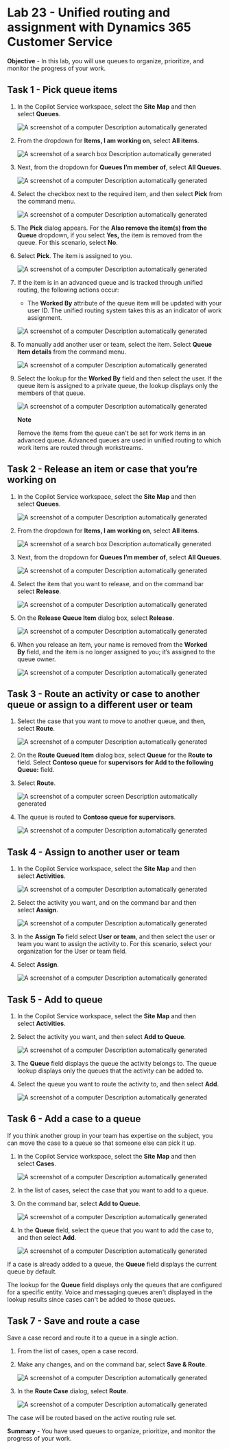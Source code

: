 # Lab 23 - Unified routing and assignment with Dynamics 365 Customer Service

**Objective** - In this lab, you will use queues to organize, prioritize, and monitor the progress of your work.

## Task 1 - Pick queue items

1.  In the Copilot Service workspace, select the **Site Map** and then
    select **Queues**.

    ![A screenshot of a computer Description automatically generated](./media/media23-new/image1.png)

2.  From the dropdown for **Items, I am working on**, select **All
    items**.

    ![A screenshot of a search box Description automatically generated](./media/media23-new/image2.png)

3.  Next, from the dropdown for **Queues I’m member of**, select **All
    Queues**.

    ![A screenshot of a computer Description automatically generated](./media/media23-new/image3.png)

4.  Select the checkbox next to the required item, and then
    select **Pick** from the command menu.

    ![A screenshot of a computer Description automatically generated](./media/media23-new/image4.png)

5.  The **Pick** dialog appears. For the **Also remove the item(s) from
    the Queue** dropdown, if you select **Yes,** the item is removed
    from the queue. For this scenario, select **No**.

6.  Select **Pick**. The item is assigned to you.

    ![A screenshot of a computer Description automatically generated](./media/media23-new/image5.png)

7.  If the item is in an advanced queue and is tracked through unified
    routing, the following actions occur:

    - The **Worked By** attribute of the queue item will be updated with
      your user ID. The unified routing system takes this as an
      indicator of work assignment.

    ![A screenshot of a computer Description automatically generated](./media/media23-new/image6.png)

8.  To manually add another user or team, select the item. Select
    **Queue Item details** from the command menu.

    ![A screenshot of a computer Description automatically generated](./media/media23-new/image7.png)

9.  Select the lookup for the **Worked By** field and then select the
    user. If the queue item is assigned to a private queue, the lookup
    displays only the members of that queue. 

    ![A screenshot of a computer Description automatically generated](./media/media23-new/image8.png)

    **Note**

    Remove the items from the queue can't be set for work items in an advanced queue. Advanced queues are used in unified routing to which work items are routed through workstreams.

## Task 2 - Release an item or case that you’re working on

1.  In the Copilot Service workspace, select the **Site Map** and then
    select **Queues**.

    ![A screenshot of a computer Description automatically generated](./media/media23-new/image1.png)

2.  From the dropdown for **Items, I am working on**, select **All
    items**.

    ![A screenshot of a search box Description automatically generated](./media/media23-new/image2.png)

3.  Next, from the dropdown for **Queues I’m member of**, select **All
    Queues**.

    ![A screenshot of a computer Description automatically generated](./media/media23-new/image3.png)

4.  Select the item that you want to release, and on the command bar
    select **Release**.

    ![A screenshot of a computer Description automatically generated](./media/media23-new/image9.png)

5.  On the **Release Queue Item** dialog box, select **Release**.

    ![A screenshot of a computer Description automatically generated](./media/media23-new/image10.png)

6.  When you release an item, your name is removed from the **Worked
    By** field, and the item is no longer assigned to you; it’s assigned
    to the queue owner.

    ![A screenshot of a computer Description automatically generated](./media/media23-new/image11.png)

## Task 3 - Route an activity or case to another queue or assign to a different user or team

1.  Select the case that you want to move to another queue, and then,
    select **Route**.

    ![A screenshot of a computer Description automatically generated](./media/media23-new/image12.png)

2.  On the **Route Queued Item** dialog box, select **Queue** for the
    **Route to** field. Select **Contoso queue** for **supervisors**
    **for Add to the following Queue:** field.

3.  Select **Route**.

    ![A screenshot of a computer screen Description automatically generated](./media/media23-new/image13.png)

4.  The queue is routed to **Contoso queue for supervisors**.

    ![A screenshot of a computer Description automatically generated](./media/media23-new/image14.png)

## Task 4 - Assign to another user or team

1.  In the Copilot Service workspace, select the **Site Map** and then
    select **Activities**.

    ![A screenshot of a computer Description automatically generated](./media/media23-new/image15.png)

2.  Select the activity you want, and on the command bar and then
    select **Assign**.

    ![A screenshot of a computer Description automatically generated](./media/media23-new/image16.png)

3.  In the **Assign To** field select **User or team**, and then select
    the user or team you want to assign the activity to. For this
    scenario, select your organization for the User or team field.

4.  Select **Assign**.

    ![A screenshot of a computer Description automatically generated](./media/media23-new/image17.png)

## Task 5 - Add to queue

1.  In the Copilot Service workspace, select the **Site Map** and then
    select **Activities**.

2.  Select the activity you want, and then select **Add to Queue**.

    ![A screenshot of a computer Description automatically generated](./media/media23-new/image18.png)

3.  The **Queue** field displays the queue the activity belongs to. The
    queue lookup displays only the queues that the activity can be added
    to.

4.  Select the queue you want to route the activity to, and then
    select **Add**.

    ![A screenshot of a computer Description automatically generated](./media/media23-new/image19.png)

## Task 6 - Add a case to a queue

If you think another group in your team has expertise on the subject,
you can move the case to a queue so that someone else can pick it up.

1.  In the Copilot Service workspace, select the **Site Map** and then
    select **Cases**.

    ![A screenshot of a computer Description automatically generated](./media/media23-new/image20.png)

2.  In the list of cases, select the case that you want to add to a
    queue.

3.  On the command bar, select **Add to Queue**.

    ![A screenshot of a computer Description automatically generated](./media/media23-new/image21.png)

4.  In the **Queue** field, select the queue that you want to add the
    case to, and then select **Add**.

    ![A screenshot of a computer Description automatically generated](./media/media23-new/image22.png)

If a case is already added to a queue, the **Queue** field displays the
current queue by default.

The lookup for the **Queue** field displays only the queues that are
configured for a specific entity. Voice and messaging queues aren't
displayed in the lookup results since cases can't be added to those
queues.

## Task 7 - Save and route a case

Save a case record and route it to a queue in a single action.

1.  From the list of cases, open a case record.

2.  Make any changes, and on the command bar, select **Save & Route**.

    ![A screenshot of a computer Description automatically generated](./media/media23-new/image23.png)

3.  In the **Route Case** dialog, select **Route**.

    ![A screenshot of a computer Description automatically generated](./media/media23-new/image24.png)

The case will be routed based on the active routing rule set.

**Summary** - You have used queues to organize, prioritize, and monitor the progress of your work.
